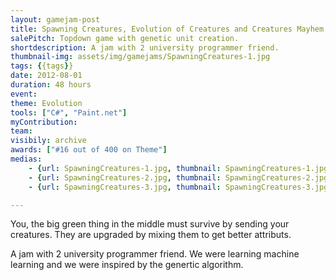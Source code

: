 ```yaml
---
layout: gamejam-post
title: Spawning Creatures, Evolution of Creatures and Creatures Mayhem
salePitch: Topdown game with genetic unit creation.
shortdescription: A jam with 2 university programmer friend.
thumbnail-img: assets/img/gamejams/SpawningCreatures-1.jpg
tags: {{tags}}
date: 2012-08-01
duration: 48 hours
event: 
theme: Evolution
tools: ["C#", "Paint.net"]
myContribution: 
team: 
visibily: archive
awards: ["#16 out of 400 on Theme"]
medias: 
    - {url: SpawningCreatures-1.jpg, thumbnail: SpawningCreatures-1.jpg, caption: "Spawning creatures."}
    - {url: SpawningCreatures-2.jpg, thumbnail: SpawningCreatures-2.jpg, caption: "Big boss battle."}
    - {url: SpawningCreatures-3.jpg, thumbnail: SpawningCreatures-3.jpg, caption: "The evolution menu."}

---
```

You, the big green thing in the middle must survive by sending your creatures. They are upgraded by mixing them to get better attributs.

A jam with 2 university programmer friend. We were learning machine learning and we were inspired by the genertic algorithm.